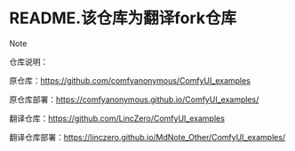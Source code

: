 # README.该仓库为翻译fork仓库

> [!note]
> 
> 仓库说明：
> 
> 原仓库：https://github.com/comfyanonymous/ComfyUI_examples
> 
> 原仓库部署：https://comfyanonymous.github.io/ComfyUI_examples/
> 
> 翻译仓库：https://github.com/LincZero/ComfyUI_examples
> 
> 翻译仓库部署：https://linczero.github.io/MdNote_Other/ComfyUI_examples/
